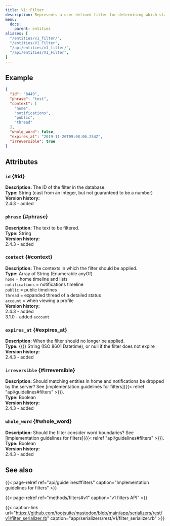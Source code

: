 ```yaml
---
title: V1::Filter
description: Represents a user-defined filter for determining which statuses should not be shown to the user. Contains a single keyword or phrase.
menu:
  docs:
    parent: entities
aliases: [
  "/entities/v1_filter/",
  "/entities/V1_Filter",
  "/api/entities/v1_filter/",
  "/api/entities/V1_Filter",
]
---
```


## Example

```json
{
  "id": "8449",
  "phrase": "test",
  "context": [
    "home",
    "notifications",
    "public",
    "thread"
  ],
  "whole_word": false,
  "expires_at": "2019-11-26T09:08:06.254Z",
  "irreversible": true
}
```

## Attributes

### `id` {#id}

**Description:** The ID of the filter in the database.\
**Type:** String (cast from an integer, but not guaranteed to be a number)\
**Version history:**\
2.4.3 - added

### `phrase` {#phrase}

**Description:** The text to be filtered.\
**Type:** String\
**Version history:**\
2.4.3 - added

### `context` {#context}

**Description:** The contexts in which the filter should be applied.\
**Type:** Array of String (Enumerable anyOf)\
`home` = home timeline and lists\
`notifications` = notifications timeline\
`public` = public timelines\
`thread` = expanded thread of a detailed status\
`account` = when viewing a profile\
**Version history:**\
2.4.3 - added\
3.1.0 - added `account`

### `expires_at` {#expires_at}

**Description:** When the filter should no longer be applied.\
**Type:** {{<nullable>}} String (ISO 8601 Datetime), or null if the filter does not expire\
**Version history:**\
2.4.3 - added

### `irreversible` {#irreversible}

**Description:** Should matching entities in home and notifications be dropped by the server? See [implementation guidelines for filters]({{< relref "api/guidelines#filters" >}}).\
**Type:** Boolean\
**Version history:**\
2.4.3 - added

### `whole_word` {#whole_word}

**Description:** Should the filter consider word boundaries? See [implementation guidelines for filters]({{< relref "api/guidelines#filters" >}}).\
**Type:** Boolean\
**Version history:**\
2.4.3 - added

## See also

{{< page-relref ref="api/guidelines#filters" caption="Implementation guidelines for filters" >}}

{{< page-relref ref="methods/filters#v1" caption="v1 filters API" >}}

{{< caption-link url="https://github.com/tootsuite/mastodon/blob/main/app/serializers/rest/v1/filter_serializer.rb" caption="app/serializers/rest/v1/filter_serializer.rb" >}}



